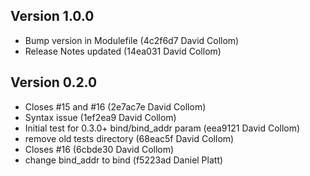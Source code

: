 Version 1.0.0
-------------

- Bump version in Modulefile (4c2f6d7 David Collom)
- Release Notes updated (14ea031 David Collom)

Version 0.2.0
-------------

- Closes #15 and #16 (2e7ac7e David Collom)
- Syntax issue (1ef2ea9 David Collom)
- Initial test for 0.3.0+ bind/bind_addr param (eea9121 David Collom)
- remove old tests directory (68eac5f David Collom)
- Closes #16 (6cbde30 David Collom)
- change bind_addr to bind (f5223ad Daniel Platt)

